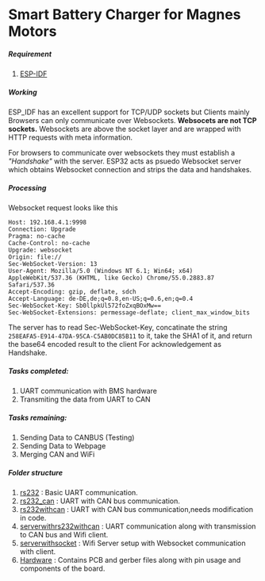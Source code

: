 # Smart Battery Charger for Magnes Motors

##### Requirement
1. [ESP-IDF](https://github.com/espressif/esp-idf)

##### Working
ESP_IDF has an excellent support for TCP/UDP sockets but Clients mainly Browsers can only communicate over Websockets.
**Websocets are not TCP sockets.**
Websockets are above the socket layer and are wrapped with  HTTP requests with meta information.

For browsers to communicate over websockets they must establish a *"Handshake"* with the server.
ESP32 acts as psuedo Websocket server which obtains Websocket connection and strips the data and handshakes.

##### Processing
Websocket request looks like this 
```
Host: 192.168.4.1:9998
Connection: Upgrade
Pragma: no-cache
Cache-Control: no-cache
Upgrade: websocket
Origin: file://
Sec-WebSocket-Version: 13
User-Agent: Mozilla/5.0 (Windows NT 6.1; Win64; x64) AppleWebKit/537.36 (KHTML, like Gecko) Chrome/55.0.2883.87 Safari/537.36
Accept-Encoding: gzip, deflate, sdch
Accept-Language: de-DE,de;q=0.8,en-US;q=0.6,en;q=0.4
Sec-WebSocket-Key: Sb0llpkUl572foZxqBOxMw==
Sec-WebSocket-Extensions: permessage-deflate; client_max_window_bits
```
The server has to read Sec-WebSocket-Key, concatinate the  string ```258EAFA5-E914-47DA-95CA-C5AB0DC85B11``` to it, take the SHA1 of it, and return the base64 encoded result to the client For acknowledgement as Handshake.


##### Tasks completed:
1. UART communication with BMS hardware
2. Transmiting the data from UART to CAN 

##### Tasks remaining:
1. Sending Data to CANBUS  (Testing)
2. Sending Data to Webpage  
3. Merging CAN and WiFi

##### Folder structure
1. [rs232](https://github.com/AdityaGawali/Magnesmotors/tree/master/rs232) : Basic UART communication.
2. [rs232_can](https://github.com/AdityaGawali/Magnesmotors/tree/master/rs232_can) : UART with CAN bus communication.
3. [rs232withcan](https://github.com/AdityaGawali/Magnesmotors/tree/master/rs232withcan) : UART with CAN bus communication,needs modification in code.
4. [serverwithrs232withcan](https://github.com/AdityaGawali/Magnesmotors/tree/master/serverwithrs232withcan) : UART communication along with transmission to CAN bus and Wifi client.
5. [serverwithsocket](https://github.com/AdityaGawali/Magnesmotors/tree/master/serverwithsocket) : Wifi Server setup with Websocket communication with client.
6. [Hardware](https://github.com/AdityaGawali/Magnesmotors/tree/master/Hardware) : Contains PCB and gerber files along with pin usage and components of the board.